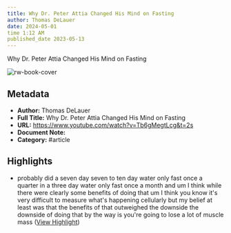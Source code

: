 ```yaml
---
title: Why Dr. Peter Attia Changed His Mind on Fasting
author: Thomas DeLauer
date: 2024-05-01
time 1:12 AM
published_date 2023-05-13
---
```

Why Dr. Peter Attia Changed His Mind on Fasting

![rw-book-cover](https://i.ytimg.com/vi/Tb6gMegtLcg/maxresdefault.jpg)

## Metadata
- **Author:** Thomas DeLauer
- **Full Title:** Why Dr. Peter Attia Changed His Mind on Fasting
- **URL:** https://www.youtube.com/watch?v=Tb6gMegtLcg&t=2s
- **Document Note:** 
- **Category:** #article

## Highlights
- probably did a seven day seven to ten day water only fast once a quarter in a three day water only fast once a month and um I think while there were clearly some benefits of doing that um I think you know it's very difficult to measure what's happening cellularly but my belief at least was that the benefits of that outweighed the downside the downside of doing that by the way is you're going to lose a lot of muscle
  mass ([View Highlight](https://read.readwise.io/read/01hkwfayy52mbf1454abg1dbvg))
